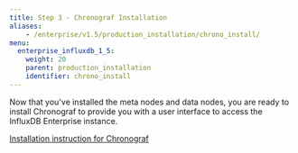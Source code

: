 ```yaml
---
title: Step 3 - Chronograf Installation
aliases:
    - /enterprise/v1.5/production_installation/chrono_install/
menu:
  enterprise_influxdb_1_5:
    weight: 20
    parent: production_installation
    identifier: chrono_install
---
```


Now that you've installed the meta nodes and data nodes, you are ready to install Chronograf
to provide you with a user interface to access the InfluxDB Enterprise instance.

[Installation instruction for Chronograf](/chronograf/latest/introduction/installation/)
